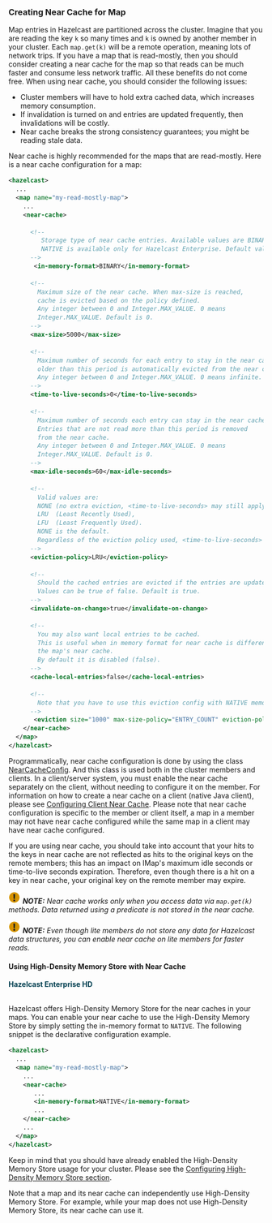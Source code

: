 

### Creating Near Cache for Map

Map entries in Hazelcast are partitioned across the cluster. Imagine that you are reading the key `k` so many times and `k` is owned by another member in your cluster. Each `map.get(k)` will be a remote operation, meaning lots of network trips. If you have a map that is read-mostly, then you should consider creating a near cache for the map so that reads can be much faster and consume less network traffic. All these benefits do not come free. When using near cache, you should consider the following issues:

- Cluster members will have to hold extra cached data, which increases memory consumption.
- If invalidation is turned on and entries are updated frequently, then invalidations will be costly.
- Near cache breaks the strong consistency guarantees; you might be reading stale data.

Near cache is highly recommended for the maps that are read-mostly. Here is a near cache configuration for a map:

```xml
<hazelcast>
  ...
  <map name="my-read-mostly-map">
    ...
    <near-cache>

      <!--
         Storage type of near cache entries. Available values are BINARY, OBJECT and NATIVE.
         NATIVE is available only for Hazelcast Enterprise. Default value is BINARY.
      -->
       <in-memory-format>BINARY</in-memory-format>

      <!--
        Maximum size of the near cache. When max-size is reached,
        cache is evicted based on the policy defined.
        Any integer between 0 and Integer.MAX_VALUE. 0 means
        Integer.MAX_VALUE. Default is 0.
      -->
      <max-size>5000</max-size>
      
      <!--
        Maximum number of seconds for each entry to stay in the near cache. Entries that are
        older than this period is automatically evicted from the near cache.
        Any integer between 0 and Integer.MAX_VALUE. 0 means infinite. Default is 0.
      -->
      <time-to-live-seconds>0</time-to-live-seconds>

      <!--
        Maximum number of seconds each entry can stay in the near cache as untouched (not read).
        Entries that are not read more than this period is removed
        from the near cache.
        Any integer between 0 and Integer.MAX_VALUE. 0 means
        Integer.MAX_VALUE. Default is 0.
      -->
      <max-idle-seconds>60</max-idle-seconds>

      <!--
        Valid values are:
        NONE (no extra eviction, <time-to-live-seconds> may still apply),
        LRU  (Least Recently Used),
        LFU  (Least Frequently Used).
        NONE is the default.
        Regardless of the eviction policy used, <time-to-live-seconds> will still apply.
      -->
      <eviction-policy>LRU</eviction-policy>

      <!--
        Should the cached entries are evicted if the entries are updated or removed.
        Values can be true of false. Default is true.
      -->
      <invalidate-on-change>true</invalidate-on-change>

      <!--
        You may also want local entries to be cached.
        This is useful when in memory format for near cache is different from
        the map's near cache.
        By default it is disabled (false).
      -->
      <cache-local-entries>false</cache-local-entries>

      <!--
        Note that you have to use this eviction config with NATIVE memory format.
      -->
       <eviction size="1000" max-size-policy="ENTRY_COUNT" eviction-policy="LFU"/>
    </near-cache>
  </map>
</hazelcast>
```


Programmatically, near cache configuration is done by using the class <a href="https://github.com/hazelcast/hazelcast/blob/master/hazelcast/src/main/java/com/hazelcast/config/NearCacheConfig.java" target="_blank">NearCacheConfig</a>. And this class is used both in the cluster members and clients. In a client/server system, you must enable the near cache separately on the client, without needing to configure it on the member. For information on how to create a near cache on a client (native Java client), please see [Configuring Client Near Cache](#configuring-client-near-cache). Please note that near cache configuration is specific to the member or client itself, a map in a member may not have near cache configured while the same map in a client may have near cache configured.

If you are using near cache, you should take into account that your hits to the keys in near cache are not reflected as hits to the original keys on the remote members; this has an impact on IMap's maximum idle seconds or time-to-live seconds expiration. Therefore, even though there is a hit on a key in near cache, your original key on the remote member may expire.

![image](images/NoteSmall.jpg) ***NOTE:*** *Near cache works only when you access data via `map.get(k)` methods.  Data returned using a predicate is not stored in the near cache.*

![image](images/NoteSmall.jpg) ***NOTE:*** *Even though lite members do not store any data for Hazelcast data structures, you can enable near cache on lite members for faster reads.*


#### Using High-Density Memory Store with Near Cache

<font color="##153F75">**Hazelcast Enterprise HD**</font>
<br></br>

Hazelcast offers High-Density Memory Store for the near caches in your maps. You can enable your near cache to use the High-Density Memory Store by simply setting the in-memory format to `NATIVE`. The following snippet is the declarative configuration example.


```xml
<hazelcast>
  ...
  <map name="my-read-mostly-map">
    ...
    <near-cache>
       ...
       <in-memory-format>NATIVE</in-memory-format>
       ...
    </near-cache>
    ...  
  </map>
</hazelcast>  
```

Keep in mind that you should have already enabled the High-Density Memory Store usage for your cluster. Please see the [Configuring High-Density Memory Store section](#configuring-high-density-memory-store).

Note that a map and its near cache can independently use High-Density Memory Store. For example, while your map does not use High-Density Memory Store, its near cache can use it.

